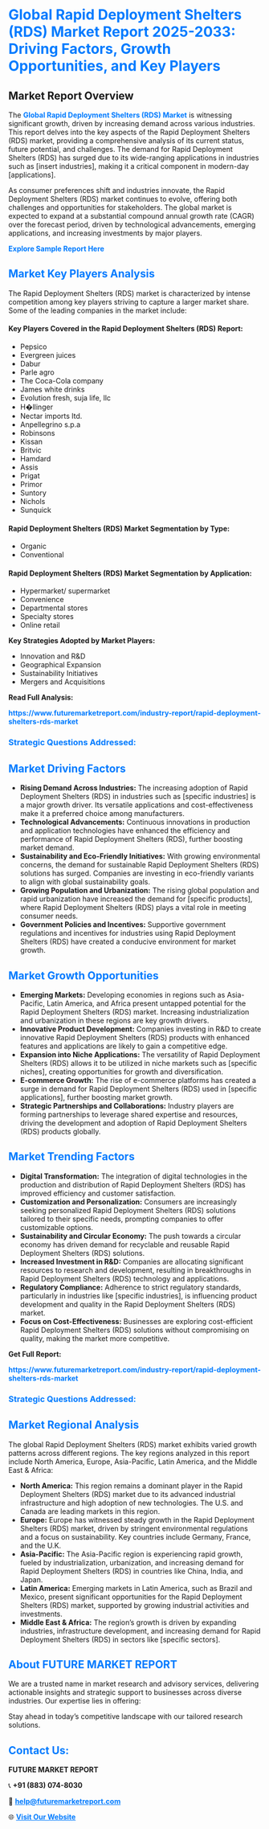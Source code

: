 <h1 style="color: #007BFF;">Global Rapid Deployment Shelters (RDS) Market Report 2025-2033: Driving Factors, Growth Opportunities, and Key Players</h1>

<section id="overview">
<h2>Market Report Overview</h2>
<p>The <a href="https://www.futuremarketreport.com/industry-report/rapid-deployment-shelters-rds-market" style="color: #007BFF; text-decoration: none;"><strong>Global Rapid Deployment Shelters (RDS) Market</strong></a> is witnessing significant growth, driven by increasing demand across various industries. This report delves into the key aspects of the Rapid Deployment Shelters (RDS) market, providing a comprehensive analysis of its current status, future potential, and challenges. The demand for Rapid Deployment Shelters (RDS) has surged due to its wide-ranging applications in industries such as [insert industries], making it a critical component in modern-day [applications].</p>
<p>As consumer preferences shift and industries innovate, the Rapid Deployment Shelters (RDS) market continues to evolve, offering both challenges and opportunities for stakeholders. The global market is expected to expand at a substantial compound annual growth rate (CAGR) over the forecast period, driven by technological advancements, emerging applications, and increasing investments by major players.</p>
</section>

<section id="overview">
<p><a href="https://www.futuremarketreport.com/request-sample/reportId=33797" style="color: #007BFF; text-decoration: none;"><strong>Explore Sample Report Here</strong></a></p>
</section>

<section id="key-players">
<h2 style="color: #007BFF;">Market Key Players Analysis</h2>
<p>The Rapid Deployment Shelters (RDS) market is characterized by intense competition among key players striving to capture a larger market share. Some of the leading companies in the market include:</p>
<h4>Key Players Covered in the Rapid Deployment Shelters (RDS) Report:</h4>
<ul><li>Pepsico</li><li>Evergreen juices</li><li>Dabur</li><li>Parle agro</li><li>The Coca-Cola company</li><li>James white drinks</li><li>Evolution fresh, suja life, llc</li><li>H�llinger</li><li>Nectar imports ltd.</li><li>Anpellegrino s.p.a</li><li>Robinsons</li><li>Kissan</li><li>Britvic</li><li>Hamdard</li><li>Assis</li><li>Prigat</li><li>Primor</li><li>Suntory</li><li>Nichols</li><li>Sunquick</li></ul>
<h4>Rapid Deployment Shelters (RDS) Market Segmentation by Type:</h4>
<ul><li>Organic</li><li>Conventional</li></ul>

<h4>Rapid Deployment Shelters (RDS) Market Segmentation by Application:</h4>
<ul><li>Hypermarket/ supermarket</li><li>Convenience</li><li>Departmental stores</li><li>Specialty stores</li><li>Online retail</li></ul>
<p><strong>Key Strategies Adopted by Market Players:</strong></p>
<ul>
<li>Innovation and R&D</li>
<li>Geographical Expansion</li>
<li>Sustainability Initiatives</li>
<li>Mergers and Acquisitions</li>
</ul>
</section>

<section>
<p><strong>Read Full Analysis: </strong></p><a href="https://www.futuremarketreport.com/industry-report/rapid-deployment-shelters-rds-market" style="color: #007BFF; text-decoration: none;"><strong>https://www.futuremarketreport.com/industry-report/rapid-deployment-shelters-rds-market</strong></a>
<h3 style="color: #007BFF;">Strategic Questions Addressed:</h3>
</section>

<section id="driving-factors">
<h2 style="color: #007BFF;">Market Driving Factors</h2>
<ul>
<li><strong>Rising Demand Across Industries:</strong> The increasing adoption of Rapid Deployment Shelters (RDS) in industries such as [specific industries] is a major growth driver. Its versatile applications and cost-effectiveness make it a preferred choice among manufacturers.</li>
<li><strong>Technological Advancements:</strong> Continuous innovations in production and application technologies have enhanced the efficiency and performance of Rapid Deployment Shelters (RDS), further boosting market demand.</li>
<li><strong>Sustainability and Eco-Friendly Initiatives:</strong> With growing environmental concerns, the demand for sustainable Rapid Deployment Shelters (RDS) solutions has surged. Companies are investing in eco-friendly variants to align with global sustainability goals.</li>
<li><strong>Growing Population and Urbanization:</strong> The rising global population and rapid urbanization have increased the demand for [specific products], where Rapid Deployment Shelters (RDS) plays a vital role in meeting consumer needs.</li>
<li><strong>Government Policies and Incentives:</strong> Supportive government regulations and incentives for industries using Rapid Deployment Shelters (RDS) have created a conducive environment for market growth.</li>
</ul>
</section>

<section id="growth-opportunities">
<h2 style="color: #007BFF;">Market Growth Opportunities</h2>
<ul>
<li><strong>Emerging Markets:</strong> Developing economies in regions such as Asia-Pacific, Latin America, and Africa present untapped potential for the Rapid Deployment Shelters (RDS) market. Increasing industrialization and urbanization in these regions are key growth drivers.</li>
<li><strong>Innovative Product Development:</strong> Companies investing in R&D to create innovative Rapid Deployment Shelters (RDS) products with enhanced features and applications are likely to gain a competitive edge.</li>
<li><strong>Expansion into Niche Applications:</strong> The versatility of Rapid Deployment Shelters (RDS) allows it to be utilized in niche markets such as [specific niches], creating opportunities for growth and diversification.</li>
<li><strong>E-commerce Growth:</strong> The rise of e-commerce platforms has created a surge in demand for Rapid Deployment Shelters (RDS) used in [specific applications], further boosting market growth.</li>
<li><strong>Strategic Partnerships and Collaborations:</strong> Industry players are forming partnerships to leverage shared expertise and resources, driving the development and adoption of Rapid Deployment Shelters (RDS) products globally.</li>
</ul>
</section>

<section id="trending-factors">
<h2 style="color: #007BFF;">Market Trending Factors</h2>
<ul>
<li><strong>Digital Transformation:</strong> The integration of digital technologies in the production and distribution of Rapid Deployment Shelters (RDS) has improved efficiency and customer satisfaction.</li>
<li><strong>Customization and Personalization:</strong> Consumers are increasingly seeking personalized Rapid Deployment Shelters (RDS) solutions tailored to their specific needs, prompting companies to offer customizable options.</li>
<li><strong>Sustainability and Circular Economy:</strong> The push towards a circular economy has driven demand for recyclable and reusable Rapid Deployment Shelters (RDS) solutions.</li>
<li><strong>Increased Investment in R&D:</strong> Companies are allocating significant resources to research and development, resulting in breakthroughs in Rapid Deployment Shelters (RDS) technology and applications.</li>
<li><strong>Regulatory Compliance:</strong> Adherence to strict regulatory standards, particularly in industries like [specific industries], is influencing product development and quality in the Rapid Deployment Shelters (RDS) market.</li>
<li><strong>Focus on Cost-Effectiveness:</strong> Businesses are exploring cost-efficient Rapid Deployment Shelters (RDS) solutions without compromising on quality, making the market more competitive.</li>
</ul>
</section>

<section>
<p><strong>Get Full Report: </strong></p><a href="https://www.futuremarketreport.com/industry-report/rapid-deployment-shelters-rds-market" style="color: #007BFF; text-decoration: none;"><strong>https://www.futuremarketreport.com/industry-report/rapid-deployment-shelters-rds-market</strong></a>
<h3 style="color: #007BFF;">Strategic Questions Addressed:</h3>
</section>


<section id="regional-analysis">
<h2 style="color: #007BFF;">Market Regional Analysis</h2>
<p>The global Rapid Deployment Shelters (RDS) market exhibits varied growth patterns across different regions. The key regions analyzed in this report include North America, Europe, Asia-Pacific, Latin America, and the Middle East & Africa:</p>
<ul>
<li><strong>North America:</strong> This region remains a dominant player in the Rapid Deployment Shelters (RDS) market due to its advanced industrial infrastructure and high adoption of new technologies. The U.S. and Canada are leading markets in this region.</li>
<li><strong>Europe:</strong> Europe has witnessed steady growth in the Rapid Deployment Shelters (RDS) market, driven by stringent environmental regulations and a focus on sustainability. Key countries include Germany, France, and the U.K.</li>
<li><strong>Asia-Pacific:</strong> The Asia-Pacific region is experiencing rapid growth, fueled by industrialization, urbanization, and increasing demand for Rapid Deployment Shelters (RDS) in countries like China, India, and Japan.</li>
<li><strong>Latin America:</strong> Emerging markets in Latin America, such as Brazil and Mexico, present significant opportunities for the Rapid Deployment Shelters (RDS) market, supported by growing industrial activities and investments.</li>
<li><strong>Middle East & Africa:</strong> The region’s growth is driven by expanding industries, infrastructure development, and increasing demand for Rapid Deployment Shelters (RDS) in sectors like [specific sectors].</li>
</ul>
</section>

<footer>
<h2 style="color: #007BFF;">About FUTURE MARKET REPORT</h2>
<p>We are a trusted name in market research and advisory services, delivering actionable insights and strategic support to businesses across diverse industries. Our expertise lies in offering:</p>

<p>Stay ahead in today’s competitive landscape with our tailored research solutions.</p>

<h2 style="color: #007BFF;">Contact Us:</h2>
<p><strong>FUTURE MARKET REPORT</strong></p>
<p>📞 <strong>+91 (883) 074-8030</strong></p>
<p>📧 <strong><a href="mailto:help@futuremarketreport.com" style="color: #007BFF;">help@futuremarketreport.com</a></strong></p>
<p>🌐 <strong><a href="https://www.futuremarketreport.com/" style="color: #007BFF;">Visit Our Website</a></strong></p>
</footer>